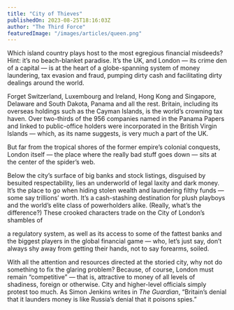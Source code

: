 ```yaml
---
title: "City of Thieves"
publishedOn: 2023-08-25T18:16:03Z
author: "The Third Force"
featuredImage: "/images/articles/queen.png"
---
```


Which island country plays host to the most egregious financial misdeeds? Hint: it’s no beach-blanket paradise. It’s the UK, and London — its crime den of a capital — is at the heart of a globe-spanning system of money laundering, tax evasion and fraud, pumping dirty cash and facilitating dirty dealings around the world. 

Forget Switzerland, Luxembourg and Ireland, Hong Kong and Singapore, Delaware and South Dakota, Panama and all the rest. Britain, including its overseas holdings such as the Cayman Islands, is the world’s crowning tax haven. Over two-thirds of the 956 companies named in the Panama Papers and linked to public-office holders were incorporated in the British Virgin Islands — which, as its name suggests, is very much a part of the UK. 

But far from the tropical shores of the former empire’s colonial conquests, London itself — the place where the really bad stuff goes down — sits at the center of the spider’s web. 

Below the city’s surface of big banks and stock listings, disguised by besuited respectability, lies an underworld of legal laxity and dark money. It’s the place to go when hiding stolen wealth and laundering filthy funds — some say trillions’ worth. It’s a cash-stashing destination for plush playboys and the world’s elite class of powerholders alike. (Really, what’s the difference?) These crooked characters trade on the City of London’s shambles of 

a regulatory system, as well as its access to some of the fattest banks and the biggest players in the global financial game — who, let’s just say, don’t always shy away from getting their hands, not to say forearms, soiled. 

With all the attention and resources directed at the storied city, why not do something to fix the glaring problem? Because, of course, London must remain “competitive” — that is, attractive to money of all levels of shadiness, foreign or otherwise. City and higher-level officials simply protest too much. As Simon Jenkins writes in *The Guardian*, “Britain’s denial that it launders money is like Russia’s denial that it poisons spies.”
